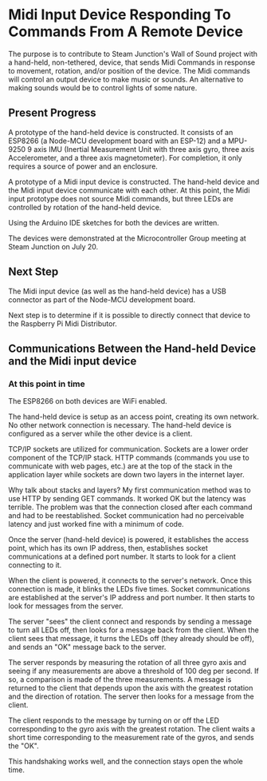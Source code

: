 # Midi Input Device Responding To Commands From A Remote Device

The purpose is to contribute to Steam Junction's Wall of Sound project with a hand-held, non-tethered, device, that sends Midi Commands in response to movement, rotation, and/or position of the device.  The Midi commands will control an output device to make music or sounds. An alternative to making sounds would be to control lights of some nature.

## Present Progress
A prototype of the hand-held device is constructed.  It consists of an ESP8266 (a Node-MCU development board with an ESP-12) and a MPU-9250 9 axis IMU (Inertial Measurement Unit with three axis gyro, three axis Accelerometer, and a three axis magnetometer). For completion, it only requires a source of power and an enclosure.  

A prototype of a Midi input device is constructed.  The hand-held device and the Midi input device communicate with each other.  At this point, the Midi input prototype does not source Midi commands, but three LEDs are controlled by rotation of the hand-held device.

Using the Arduino IDE sketches for both the devices are written.

The devices were demonstrated at the Microcontroller Group meeting at Steam Junction on July 20.  

## Next Step
The Midi input device (as well as the hand-held device) has a USB connector as part of the Node-MCU development board.  

Next step is to determine if it is possible to directly connect that device to the Raspberry Pi Midi Distributor.  

## Communications Between the Hand-held Device and the Midi input device
### At this point in time
The ESP8266 on both devices are WiFi enabled.  

The hand-held device is setup as an access point, creating its own network.  No other network connection is necessary.  The hand-held device is configured as a server while the other device is a client.  

TCP/IP sockets are utilized for communication.  Sockets are a lower order component of the TCP/IP stack.  HTTP commands (commands you use to communicate with web pages, etc.) are at the top of the stack in the application layer while sockets are down two layers in the internet layer.  

Why talk about stacks and layers?  My first communication method was to use HTTP by sending GET commands.  It worked OK but the latency was terrible.  The problem was that the connection closed after each command and had to be reestablished.  Socket communication had no perceivable latency and just worked fine with a minimum of code. 

Once the server (hand-held device) is powered, it establishes the access point, which has its own IP address, then, establishes socket communications at a defined port number.  It starts to look for a client connecting to it.  

When the client is powered, it connects to the server's network.  Once this connection is made, it blinks the LEDs five times.  Socket communications are established at the server's IP address and port number.  It then starts to look for messages from the server.

The server "sees" the client connect and responds by sending a message to turn all LEDs off, then looks for a message back from the client.  When the client sees that message, it turns the LEDs off (they already should be off), and sends an "OK" message back to the server.  

The server responds by measuring the rotation of all three gyro axis and seeing if any measurements are above a threshold of 100 deg per second.  If so, a comparison is made of the three measurements.  A message is returned to the client that depends upon the axis with the greatest rotation and the direction of rotation.  The server then looks for a message from the client.

The client responds to the message by turning on or off the LED corresponding to the gyro axis with the greatest rotation.  The client waits a short time corresponding to the measurement rate of the gyros, and sends the "OK".  

This handshaking works well, and the connection stays open the whole time.


